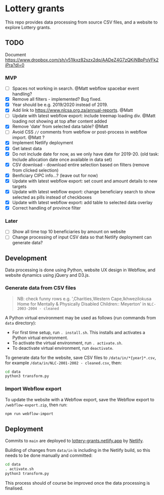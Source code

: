 # Lottery grants

This repo provides data processing from source CSV files, and a website to explore Lottery grants.

## TODO

Document https://www.dropbox.com/sh/v51lkxz82szx2dq/AADeZ4G7zQKiNBpPoVFk2iPra?dl=0

### MVP

- [ ] Spaces not working in search. @Matt webflow spacebar event handling?
- [x] Remove all filters - implemented? Bug fixed.
- [x] Year should be e.g. 2019/2020 instead of 2019.
- [x] Add link to https://www.nlcsa.org.za/annual-reports. @Matt
- [ ] Update with latest webflow export: include treemap loading div. @Matt loading not showing at top after content added
- [x] Remove 'date' from selected data table? @Matt
- [ ] Avoid CSS `//` comments from webflow or post-process in webflow import. @Matt ?
- [x] Implement Netlify deployment
- [x] Get latest data
- [x] Do not include date for now, as we only have date for 2019-20. (old task: Include allocation date once available in data set)
- [x] CSV download - download entire selection based on filters (remove from clicked selection)
- [x] Benficiary CIPC info...? (leave out for now)
- [x] Update with latest webflow export: set count and amount details to new targets
- [x] Update with latest webflow export: change beneficiary search to show selected as pills instead of checkboxes
- [x] Update with latest webflow export: add table to selected data overlay
- [x] Correct handling of province filter

### Later

- [ ] Show all time top 10 beneficiaries by amount on website
- [ ] Change processing of input CSV data so that Netlify deployment can generate data?

## Development

Data processing is done using Python, website UX design in Webflow, and website dynamics using jQuery and D3.js.

### Generate data from CSV files

> NB: check funny rows e.g. ',Charities,Western Cape,Ikhwezilokusa Home for Mentally & Physically Disabled Children:: Meyerton' in `NLC-2003-2004 - cleaned`

A Python virtual environment may be used as follows (run commands from `data` directory):

- For first time setup, run `. install.sh`. This installs and activates a Python virtual environment.
- To activate the virtual environment, run `. activate.sh`.
- To deactivate virtual environment, run `deactivate`.

To generate data for the website, save CSV files to `/data/in/*{year}*.csv`, for example `/data/in/NLC-2001-2002 - cleaned.csv`, then:

```bash
cd data
python3 transform.py
```

### Import Webflow export

To update the website with a Webflow export, save the Webflow export to `/webflow-export.zip`, then run:

```bash
npm run webflow-import
```

## Deployment

Commits to `main` are deployed to [lottery-grants.netlify.app](https://lottery-grants.netlify.app) by [Netlify](https://app.netlify.com/sites/lottery-grants).

Building of changes from `data/in` is including in the Netlify build, so this needs to be done manually and committed:

```bash
cd data
. activate.sh
python3 transform.py
```

This process should of course be improved once the data processing is finalised.
